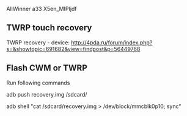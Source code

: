 AllWinner a33 X5en_MIPIjdf

TWRP touch recovery
-------------

TWRP recovery - device: http://4pda.ru/forum/index.php?s=&showtopic=691682&view=findpost&p=56449768


Flash CWM or TWRP
---------

Run following commands

adb push recovery.img /sdcard/

adb shell "cat /sdcard/recovery.img > /dev/block/mmcblk0p10; sync"
